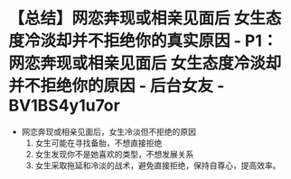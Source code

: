 # 【总结】网恋奔现或相亲见面后 女生态度冷淡却并不拒绝你的真实原因 - P1：网恋奔现或相亲见面后 女生态度冷淡却并不拒绝你的原因 - 后台女友 - BV1BS4y1u7or

-   网恋奔现或相亲见面后，女生冷淡但不拒绝的原因
    1.  女生可能在寻找备胎，不想直接拒绝
    2.  女生发现你不是她喜欢的类型，不想发展关系
    3.  女生采取拖延和冷淡的战术，避免直接拒绝，保持自尊心，提高效率。
